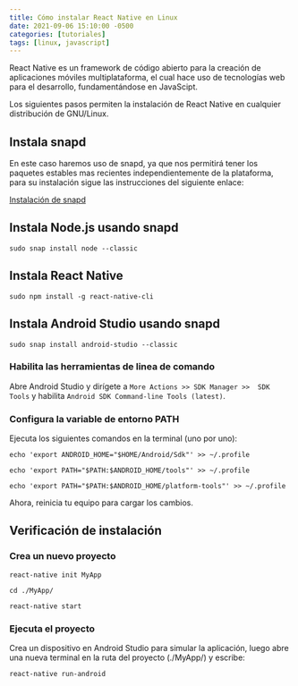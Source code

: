 ```yaml
---
title: Cómo instalar React Native en Linux
date: 2021-09-06 15:10:00 -0500
categories: [tutoriales]
tags: [linux, javascript]
---
```


React Native es un framework de código abierto para la creación de aplicaciones móviles multiplataforma, el cual hace uso de tecnologías web para el desarrollo, fundamentándose en JavaScipt.

Los siguientes pasos permiten la instalación de React Native en cualquier distribución de GNU/Linux.

## Instala snapd

En este caso haremos uso de snapd, ya que nos permitirá tener los paquetes estables mas recientes independientemente de la plataforma, para su instalación sigue las instrucciones del siguiente enlace:

[Instalación de snapd](https://snapcraft.io/docs/installing-snapd)

## Instala Node.js usando snapd

`sudo snap install node --classic`

## Instala React Native

`sudo npm install -g react-native-cli`

## Instala Android Studio usando snapd

`sudo snap install android-studio --classic`

### Habilita las herramientas de linea de comando
Abre Android Studio y dirígete a `More Actions >> SDK Manager >>  SDK Tools` y habilita `Android SDK Command-line Tools (latest)`.

### Configura la variable de entorno PATH

Ejecuta los siguientes comandos en la terminal (uno por uno):

``echo 'export ANDROID_HOME="$HOME/Android/Sdk"' >> ~/.profile``

``echo 'export PATH="$PATH:$ANDROID_HOME/tools"' >> ~/.profile``

``echo 'export PATH="$PATH:$ANDROID_HOME/platform-tools"' >> ~/.profile``

Ahora, reinicia tu equipo para cargar los cambios.

## Verificación de instalación

### Crea un nuevo proyecto

`react-native init MyApp`

`cd ./MyApp/`

`react-native start`

### Ejecuta el proyecto

Crea un dispositivo en Android Studio para simular la aplicación, luego abre una nueva terminal en la ruta del proyecto (./MyApp/) y escribe:

`react-native run-android`